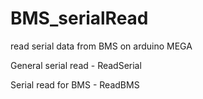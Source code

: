 # BMS_serialRead
read serial data from BMS on arduino MEGA

General serial read - ReadSerial

Serial read for BMS - ReadBMS
